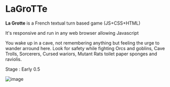 # LaGroTTe
**La Grotte** is a French textual turn based game (JS+CSS+HTML)

It's responsive and run in any web browser allowing Javascript

You wake up in a cave, not remembering anything but feeling the urge to wander arround here. 
Look for safety while fighting Orcs and goblins, Cave Trolls, Sorcerers, Cursed wariors, Mutant Rats toilet paper sponges and raviolis.

Stage : Early 0.5

![image](https://github.com/user-attachments/assets/e9ad6a16-eea9-4669-a762-3d22954519ff)
